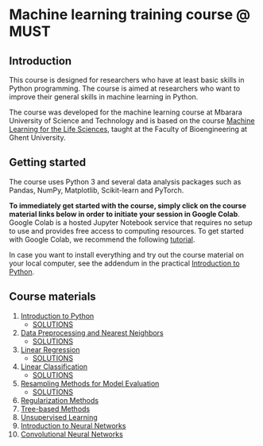 # Machine learning training course @ MUST

## Introduction 

This course is designed for researchers who have at least basic skills in Python programming. The course is aimed at researchers who want to improve their general skills in machine learning in Python.

The course was developed for the machine learning course at Mbarara University of Science and Technology and is based on the course [Machine Learning for the Life Sciences](https://github.com/BioML-UGent/MLLS), taught at the Faculty of Bioengineering at Ghent University. 

## Getting started

The course uses Python 3 and several data analysis packages such as Pandas, NumPy, Matplotlib, Scikit-learn and PyTorch. 

**To immediately get started with the course, simply click on the course material links below in order to initiate your session in Google Colab**. Google Colab is a hosted Jupyter Notebook service that requires no setup to use and provides free access to computing resources. To get started with Google Colab, we recommend the following [tutorial](https://colab.research.google.com).

In case you want to install everything and try out the course material on your local computer, see the addendum in the practical [Introduction to Python](https://colab.research.google.com/github/tfmortie/mlmust/blob/main/01_python_intro/Lab1_Python_intro.ipynb).

## Course materials

1. [Introduction to Python](https://colab.research.google.com/github/tfmortie/mlmust/blob/main/01_python_intro/Lab1_Python_intro.ipynb) 
   - [SOLUTIONS](https://colab.research.google.com/github/tfmortie/mlmust/blob/main/01_python_intro/Lab1_Python_intro_SOLVED.ipynb)
2. [Data Preprocessing and Nearest Neighbors](https://colab.research.google.com/github/tfmortie/mlmust/blob/main/02_knn/Lab2_KNN.ipynb)
    - [SOLUTIONS](https://colab.research.google.com/github/tfmortie/mlmust/blob/main/02_knn/Lab2_KNN_SOLVED.ipynb)
3. [Linear Regression](https://colab.research.google.com/github/tfmortie/mlmust/blob/main/03_linear_regression/Lab3_Linreg.ipynb)
    - [SOLUTIONS](https://colab.research.google.com/github/tfmortie/mlmust/blob/main/03_linear_regression/Lab3_Linreg_SOLVED.ipynb)
4. [Linear Classification](https://colab.research.google.com/github/tfmortie/mlmust/blob/main/04_linear_classification/Lab4_Classification.ipynb)
    - [SOLUTIONS](https://colab.research.google.com/github/tfmortie/mlmust/blob/main/04_linear_classification/Lab4_Classification_SOLVED.ipynb)
5. [Resampling Methods for Model Evaluation](https://colab.research.google.com/github/tfmortie/mlmust/blob/main/05_evaluation/Lab5_CrossValidation.ipynb)
    - [SOLUTIONS](https://colab.research.google.com/github/tfmortie/mlmust/blob/main/05_evaluation/Lab5_CrossValidation_SOLVED.ipynb)
6. [Regularization Methods](https://colab.research.google.com/github/tfmortie/mlmust/blob/main/06_regularization/Lab6_Reg.ipynb)
    <!-- [SOLUTIONS](https://colab.research.google.com/github/tfmortie/mlmust/blob/main/06_regularization/Lab6_Reg_SOLVED.ipynb)-->
7. [Tree-based Methods](https://colab.research.google.com/github/tfmortie/mlmust/blob/main/07_trees/Lab7_RF.ipynb)
    <!-- - [SOLUTIONS](https://colab.research.google.com/github/tfmortie/mlmust/blob/main/07_trees/Lab7_RF_SOLVED.ipynb)-->
8. [Unsupervised Learning](https://colab.research.google.com/github/tfmortie/mlmust/blob/main/08_unsupervised/Lab8_UnsupervisedLearning.ipynb)
    <!-- - [SOLUTIONS](https://colab.research.google.com/github/tfmortie/mlmust/blob/main/08_unsupervised/Lab8_UnsupervisedLearning_SOLVED.ipynb)-->
9. [Introduction to Neural Networks](https://colab.research.google.com/github/tfmortie/mlmust/blob/main/09_intro_nns/Lab9_intro_nns.ipynb)
    <!-- - [SOLUTIONS](https://colab.research.google.com/github/tfmortie/mlmust/blob/main/09_intro_nns/Lab9_intro_nns_SOLVED.ipynb)-->
10. [Convolutional Neural Networks](https://colab.research.google.com/github/tfmortie/mlmust/blob/main/10_cnns/Lab10_cnns.ipynb)
    <!-- - [SOLUTIONS](https://colab.research.google.com/github/tfmortie/mlmust/blob/main/10_cnns/Lab10_cnns_SOLVED.ipynb)-->